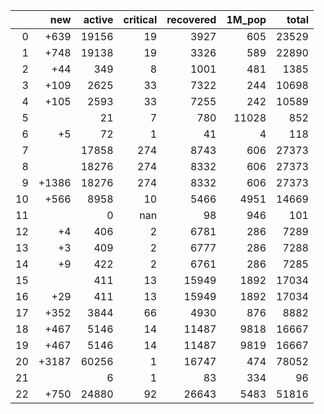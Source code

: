 |    |   new |   active |   critical |   recovered |   1M_pop |   total |
|---:|------:|---------:|-----------:|------------:|---------:|--------:|
|  0 |  +639 |    19156 |         19 |        3927 |      605 |   23529 |
|  1 |  +748 |    19138 |         19 |        3326 |      589 |   22890 |
|  2 |   +44 |      349 |          8 |        1001 |      481 |    1385 |
|  3 |  +109 |     2625 |         33 |        7322 |      244 |   10698 |
|  4 |  +105 |     2593 |         33 |        7255 |      242 |   10589 |
|  5 |       |       21 |          7 |         780 |    11028 |     852 |
|  6 |    +5 |       72 |          1 |          41 |        4 |     118 |
|  7 |       |    17858 |        274 |        8743 |      606 |   27373 |
|  8 |       |    18276 |        274 |        8332 |      606 |   27373 |
|  9 | +1386 |    18276 |        274 |        8332 |      606 |   27373 |
| 10 |  +566 |     8958 |         10 |        5466 |     4951 |   14669 |
| 11 |       |        0 |        nan |          98 |      946 |     101 |
| 12 |    +4 |      406 |          2 |        6781 |      286 |    7289 |
| 13 |    +3 |      409 |          2 |        6777 |      286 |    7288 |
| 14 |    +9 |      422 |          2 |        6761 |      286 |    7285 |
| 15 |       |      411 |         13 |       15949 |     1892 |   17034 |
| 16 |   +29 |      411 |         13 |       15949 |     1892 |   17034 |
| 17 |  +352 |     3844 |         66 |        4930 |      876 |    8882 |
| 18 |  +467 |     5146 |         14 |       11487 |     9818 |   16667 |
| 19 |  +467 |     5146 |         14 |       11487 |     9819 |   16667 |
| 20 | +3187 |    60256 |          1 |       16747 |      474 |   78052 |
| 21 |       |        6 |          1 |          83 |      334 |      96 |
| 22 |  +750 |    24880 |         92 |       26643 |     5483 |   51816 |